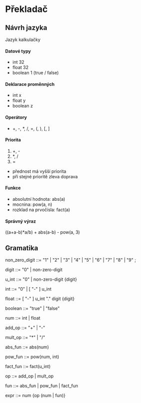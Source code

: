 # Překladač

## Návrh jazyka

Jazyk kalkulačky

#### Datové typy
- int 32
- float 32
- boolean 1 (true / false)
#### Deklarace proměnných
- int x
- float y
- boolean z

#### Operátory

- +, -, *, /, =, (, ), [, ]
#### Priorita

1) +, -
2) *, /
3) =
- přednost má vyšší priorita
- při stejné prioritě zleva doprava

#### Funkce

- absolutní hodnota: abs(a)
- mocnina: pow(a, n)
- rozklad na prvočísla: fact(a)

#### Správný výraz

((a+a-b)*a/b) + abs(a-b) - pow(a, 3)


## Gramatika

non_zero_digit ::= "1" | "2" | "3" | "4" | "5" | "6" | "7" | "8" | "9" ;

digit ::= "0" | non-zero-digit


u_int ::= "0" | non-zero-digit {digit} 

int ::= "0" | \[ "-" \] u_int

float ::= \[ "-" \] u_int "." digit {digit}

boolean ::= "true" | "false"

num ::= int | float

add_op ::= "+" | "-"

mult_op ::= "*" | "/"

abs_fun ::= abs(num)

pow_fun ::= pow(num, int)

fact_fun ::= fact(u_int)

op ::= add_op | mult_op

fun ::= abs_fun | pow_fun | fact_fun

expr ::= num {op (num | fun)}
